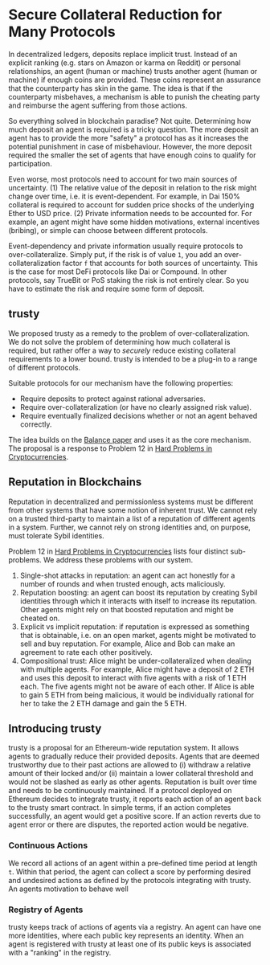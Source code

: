 # Secure Collateral Reduction for Many Protocols

In decentralized ledgers, deposits replace implicit trust. Instead of an explicit ranking (e.g. stars on Amazon or karma on Reddit) or personal relationships, an agent (human or machine) trusts another agent (human or machine) if enough coins are provided. These coins represent an assurance that the counterparty has skin in the game. The idea is that if the counterparty misbehaves, a mechanism is able to punish the cheating party and reimburse the agent suffering from those actions.

So everything solved in blockchain paradise? Not quite. Determining how much deposit an agent is required is a tricky question. The more deposit an agent has to provide the more "safety" a protocol has as it increases the potential punishment in case of misbehaviour. However, the more deposit required the smaller the set of agents that have enough coins to qualify for participation.

Even worse, most protocols need to account for two main sources of uncertainty. (1) The relative value of the deposit in relation to the risk might change over time, i.e. it is event-dependent. For example, in Dai 150% collateral is required to account for sudden price shocks of the underlying Ether to USD price. (2) Private information needs to be accounted for. For example, an agent might have some hidden motivations, external incentives (bribing), or simple can choose between different protocols.

Event-dependency and private information usually require protocols to over-collateralize. Simply put, if the risk is of value `1`, you add an over-collateralization factor `f` that accounts for both sources of uncertainty. This is the case for most DeFi protocols like Dai or Compound. In other protocols, say TrueBit or PoS staking the risk is not entirely clear. So you have to estimate the risk and require some form of deposit.

## trusty

We proposed trusty as a remedy to the problem of over-collateralization. We do not solve the problem of determining how much collateral is required, but rather offer a way to *securely* reduce existing collateral requirements to a lower bound. trusty is intended to be a plug-in to a range of different protocols.

Suitable protocols for our mechanism have the following properties:

- Require deposits to protect against rational adversaries.
- Require over-collateralization (or have no clearly assigned risk value).
- Require eventually finalized decisions whether or not an agent behaved correctly.

The idea builds on the [Balance paper](https://eprint.iacr.org/2019/675.pdf) and uses it as the core mechanism. 
The proposal is a response to Problem 12 in [Hard Problems in Cryptocurrencies](https://github.com/ethereum/wiki/wiki/Problems#12-reputation-systems).












## Reputation in Blockchains

Reputation in decentralized and permissionless systems must be different from other systems that have some notion of inherent trust.
We cannot rely on a trusted third-party to maintain a list of a reputation of different agents in a system.
Further, we cannot rely on strong identities and, on purpose, must tolerate Sybil identities.

Problem 12 in [Hard Problems in Cryptocurrencies](https://github.com/ethereum/wiki/wiki/Problems#12-reputation-systems) lists four distinct sub-problems.
We address these problems with our system.

1. Single-shot attacks in reputation: an agent can act honestly for a  number of rounds and when trusted enough, acts maliciously.
2. Reputation boosting: an agent can boost its reputation by creating Sybil identities through which it interacts with itself to increase its reputation. Other agents might rely on that boosted reputation and might be cheated on.
3. Explicit vs implicit reputation: if reputation is expressed as something that is obtainable, i.e. on an open market, agents might be motivated to sell and buy reputation. For example, Alice and Bob can make an agreement to rate each other positively.
4. Compositional trust: Alice might be under-collateralized when dealing with multiple agents. For example, Alice might have a deposit of 2 ETH and uses this deposit to interact with five agents with a risk of 1 ETH each. The five agents might not be aware of each other. If Alice is able to gain 5 ETH from being malicious, it would be individually rational for her to take the 2 ETH damage and gain the 5 ETH.

## Introducing trusty

trusty is a proposal for an Ethereum-wide reputation system.
It allows agents to gradually reduce their provided deposits.
Agents that are deemed trustworthy due to their past actions are allowed to (i) withdraw a relative amount of their locked and/or (ii) maintain a lower collateral threshold and would not be slashed as early as other agents.
Reputation is built over time and needs to be continuously maintained.
If a protocol deployed on Ethereum decides to integrate trusty, it reports each action of an agent back to the trusty smart contract.
In simple terms, if an action completes successfully, an agent would get a positive score.
If an action reverts due to agent error or there are disputes, the reported action would be negative.

### Continuous Actions

We record all actions of an agent within a pre-defined time period at length `t`.
Within that period, the agent can collect a score by performing desired and undesired actions as defined by the protocols integrating with trusty.
An agents motivation to behave well

### Registry of Agents

trusty keeps track of actions of agents via a registry.
An agent can have one more identities, where each public key represents an identity.
When an agent is registered with trusty at least one of its public keys is associated with a "ranking" in the registry.


